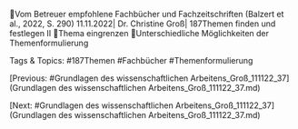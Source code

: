 Vom Betreuer empfohlene Fachbücher und Fachzeitschriften
(Balzert et al., 2022, S. 290)
11.11.2022| Dr. Christine Groß| 187Themen finden und festlegen II
Thema eingrenzen
Unterschiedliche Möglichkeiten der Themenformulierung

   Tags & Topics:
   #187Themen
   #Fachbücher
   #Themenformulierung

[Previous: #Grundlagen des wissenschaftlichen Arbeitens_Groß_111122_37](Grundlagen des wissenschaftlichen Arbeitens_Groß_111122_37.md)

[Next: #Grundlagen des wissenschaftlichen Arbeitens_Groß_111122_37](Grundlagen des wissenschaftlichen Arbeitens_Groß_111122_37.md)